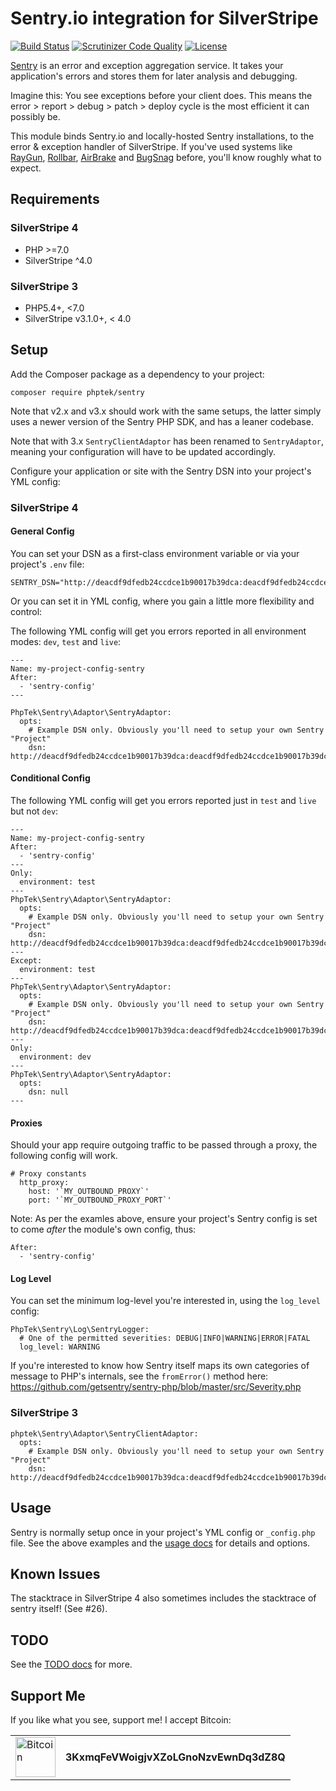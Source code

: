 # Sentry.io integration for SilverStripe

[![Build Status](https://api.travis-ci.org/phptek/silverstripe-sentry.svg?branch=master)](https://travis-ci.org/phptek/silverstripe-sentry)
[![Scrutinizer Code Quality](https://scrutinizer-ci.com/g/phptek/silverstripe-sentry/badges/quality-score.png?b=master)](https://scrutinizer-ci.com/g/phptek/silverstripe-sentry/?branch=master)
[![License](https://poser.pugx.org/phptek/sentry/license.svg)](https://github.com/phptek/silverstripe-sentry/blob/master/LICENSE.md)

[Sentry](https://sentry.io) is an error and exception aggregation service. It takes your application's errors and stores them for later analysis and debugging. 

Imagine this: You see exceptions before your client does. This means the error > report > debug > patch > deploy cycle is the most efficient it can possibly be.

This module binds Sentry.io and locally-hosted Sentry installations, to the error & exception handler of SilverStripe. If you've used systems like 
[RayGun](https://raygun.com), [Rollbar](https://rollbar.com), [AirBrake](https://airbrake.io/) and [BugSnag](https://www.bugsnag.com/) before, you'll know roughly what to expect.

## Requirements

### SilverStripe 4

 * PHP >=7.0
 * SilverStripe ^4.0

### SilverStripe 3

 * PHP5.4+, <7.0
 * SilverStripe v3.1.0+, < 4.0

## Setup

Add the Composer package as a dependency to your project:

    composer require phptek/sentry

Note that v2.x and v3.x should work with the same setups, the latter simply uses a
newer version of the Sentry PHP SDK, and has a leaner codebase.

Note that with 3.x `SentryClientAdaptor` has been renamed to `SentryAdaptor`,
meaning your configuration will have to be updated accordingly.

Configure your application or site with the Sentry DSN into your project's YML config:

### SilverStripe 4

#### General Config ####

You can set your DSN as a first-class environment variable or via your project's `.env` file:

    SENTRY_DSN="http://deacdf9dfedb24ccdce1b90017b39dca:deacdf9dfedb24ccdce1b90017b39dca@sentry.mydomain.nz/44"

Or you can set it in YML config, where you gain a little more flexibility and control:

The following YML config will get you errors reported in all environment modes: `dev`, `test` and `live`: 

    ---
    Name: my-project-config-sentry
    After:
      - 'sentry-config'
    ---

    PhpTek\Sentry\Adaptor\SentryAdaptor:
      opts:
        # Example DSN only. Obviously you'll need to setup your own Sentry "Project"
        dsn: http://deacdf9dfedb24ccdce1b90017b39dca:deacdf9dfedb24ccdce1b90017b39dca@sentry.mydomain.nz/44

#### Conditional Config ####

The following YML config will get you errors reported just in `test` and `live` but not `dev`: 

    ---
    Name: my-project-config-sentry
    After:
      - 'sentry-config'
    ---
    Only:
      environment: test
    ---
    PhpTek\Sentry\Adaptor\SentryAdaptor:
      opts:
        # Example DSN only. Obviously you'll need to setup your own Sentry "Project"
        dsn: http://deacdf9dfedb24ccdce1b90017b39dca:deacdf9dfedb24ccdce1b90017b39dca@sentry.mydomain.nz/44
    ---
    Except:
      environment: test
    ---
    PhpTek\Sentry\Adaptor\SentryAdaptor:
      opts:
        # Example DSN only. Obviously you'll need to setup your own Sentry "Project"
        dsn: http://deacdf9dfedb24ccdce1b90017b39dca:deacdf9dfedb24ccdce1b90017b39dca@sentry.mydomain.nz/44
    ---
    Only:
      environment: dev
    ---
    PhpTek\Sentry\Adaptor\SentryAdaptor:
      opts:
        dsn: null
    ---

#### Proxies ####

Should your app require outgoing traffic to be passed through a proxy, the following config
will work.

    # Proxy constants
      http_proxy:
        host: '`MY_OUTBOUND_PROXY`'
        port: '`MY_OUTBOUND_PROXY_PORT`'

Note: As per the examles above, ensure your project's Sentry config is set to come *after* the module's own config, thus:

    After:
      - 'sentry-config'

#### Log Level ####

You can set the minimum log-level you're interested in, using the `log_level` config:

```
PhpTek\Sentry\Log\SentryLogger:
  # One of the permitted severities: DEBUG|INFO|WARNING|ERROR|FATAL
  log_level: WARNING
```

If you're interested to know how Sentry itself maps its own categories of message to
PHP's internals, see the `fromError()` method here: https://github.com/getsentry/sentry-php/blob/master/src/Severity.php

### SilverStripe 3

    phptek\Sentry\Adaptor\SentryClientAdaptor:
      opts:
        # Example DSN only. Obviously you'll need to setup your own Sentry "Project"
        dsn: http://deacdf9dfedb24ccdce1b90017b39dca:deacdf9dfedb24ccdce1b90017b39dca@sentry.mydomain.nz/44

## Usage

Sentry is normally setup once in your project's YML config or `_config.php` file. See the above examples and the [usage docs](docs/usage.md) for details and options.

## Known Issues

The stacktrace in SilverStripe 4 also sometimes includes the stacktrace of sentry itself! (See #26).

## TODO

See the [TODO docs](docs/todo.md) for more.

## Support Me

If you like what you see, support me! I accept Bitcoin:

<table border="0">
	<tr>
		<td rowspan="2">
			<img src="https://bitcoin.org/img/icons/logo_ios.png" alt="Bitcoin" width="64" height="64" />
		</td>
	</tr>
	<tr>
		<td>
			<b>3KxmqFeVWoigjvXZoLGnoNzvEwnDq3dZ8Q</b>
		</td>
	</tr>
</table>

<p>&nbsp;</p>
<p>&nbsp;</p>
